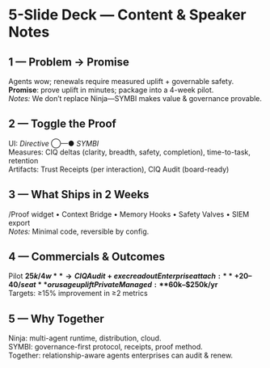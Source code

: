 # 5-Slide Deck — Content & Speaker Notes

## 1 — Problem → Promise
Agents wow; renewals require measured uplift + governable safety.  
**Promise**: prove uplift in minutes; package into a 4-week pilot.  
_Notes:_ We don’t replace Ninja—SYMBI makes value & governance provable.

## 2 — Toggle the Proof
UI: *Directive* ◯—● *SYMBI*  
Measures: CIQ deltas (clarity, breadth, safety, completion), time-to-task, retention  
Artifacts: Trust Receipts (per interaction), CIQ Audit (board-ready)

## 3 — What Ships in 2 Weeks
/Proof widget • Context Bridge • Memory Hooks • Safety Valves • SIEM export  
_Notes:_ Minimal code, reversible by config.

## 4 — Commercials & Outcomes
Pilot **$25k/4w** → CIQ Audit + exec readout  
Enterprise attach: **+$20–$40/seat** or usage uplift  
Private Managed: **$60k–$250k/yr**  
Targets: ≥15% improvement in ≥2 metrics

## 5 — Why Together
Ninja: multi-agent runtime, distribution, cloud.  
SYMBI: governance-first protocol, receipts, proof method.  
Together: relationship-aware agents enterprises can audit & renew.
